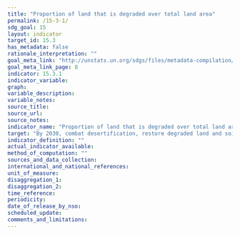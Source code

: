 ```yaml
---
title: "Proportion of land that is degraded over total land area"
permalink: /15-3-1/
sdg_goal: 15
layout: indicator
target_id: 15.3
has_metadata: false
rationale_interpretation: ""
goal_meta_link: "http://unstats.un.org/sdgs/files/metadata-compilation/Metadata-Goal-15.pdf"
goal_meta_link_page: 8
indicator: 15.3.1
indicator_variable: 
graph: 
variable_description: 
variable_notes: 
source_title: 
source_url: 
source_notes: 
indicator_name: "Proportion of land that is degraded over total land area"
target: "By 2030, combat desertification, restore degraded land and soil, including land affected by desertification, drought and floods, and strive to achieve a land degradation-neutral world."
indicator_definition: ""
actual_indicator_available: 
method_of_computation: ""
sources_and_data_collection: 
international_and_national_references: 
unit_of_measure: 
disaggregation_1: 
disaggregation_2: 
time_reference: 
periodicity: 
date_of_release_by_nso: 
scheduled_update: 
comments_and_limitations: 
---
```


